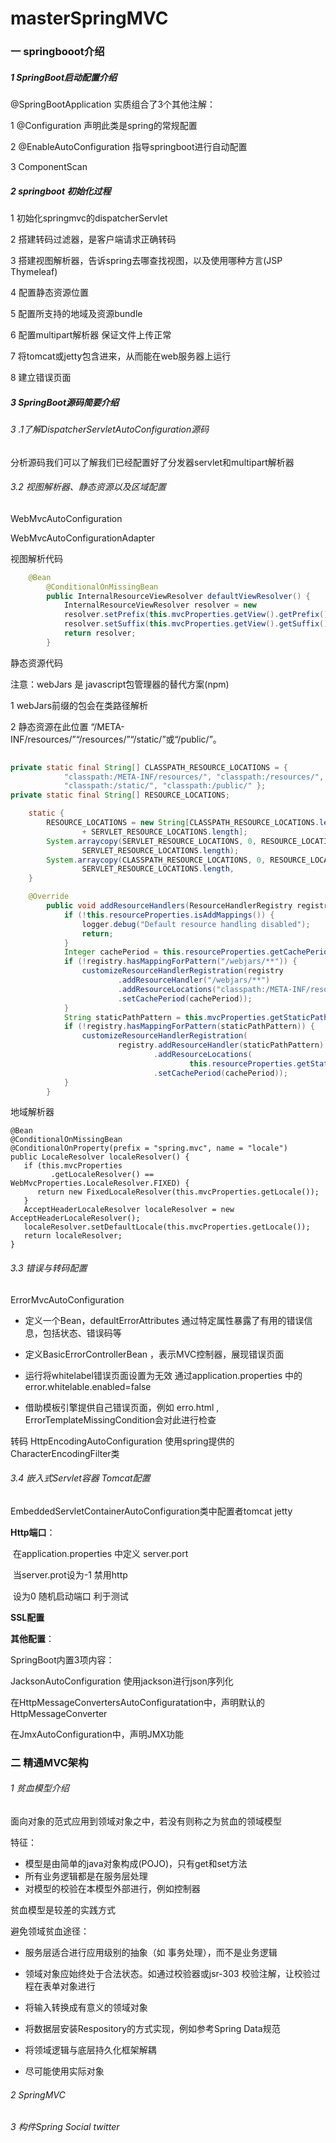 # masterSpringMVC
### 一 springbooot介绍

##### 1 SpringBoot启动配置介绍

@SpringBootApplication 实质组合了3个其他注解：

1 @Configuration  声明此类是spring的常规配置

2 @EnableAutoConfiguration  指导springboot进行自动配置

3 ComponentScan 

##### 2 springboot 初始化过程

1 初始化springmvc的dispatcherServlet

2 搭建转码过滤器，是客户端请求正确转码

3 搭建视图解析器，告诉spring去哪查找视图，以及使用哪种方言(JSP Thymeleaf)

4 配置静态资源位置

5 配置所支持的地域及资源bundle

6 配置multipart解析器 保证文件上传正常

7 将tomcat或jetty包含进来，从而能在web服务器上运行

8 建立错误页面

##### 3 SpringBoot源码简要介绍

###### 3 .1了解DispatcherServletAutoConfiguration源码

分析源码我们可以了解我们已经配置好了分发器servlet和multipart解析器

###### 3.2 视图解析器、静态资源以及区域配置

 WebMvcAutoConfiguration 

WebMvcAutoConfigurationAdapter

视图解析代码

```java
	@Bean
		@ConditionalOnMissingBean
		public InternalResourceViewResolver defaultViewResolver() {
			InternalResourceViewResolver resolver = new 							               InternalResourceViewResolver();
			resolver.setPrefix(this.mvcProperties.getView().getPrefix());
			resolver.setSuffix(this.mvcProperties.getView().getSuffix());
			return resolver;
		}
```

静态资源代码

注意：webJars 是 javascript包管理器的替代方案(npm)

1 webJars前缀的包会在类路径解析

2 静态资源在此位置 “/META-INF/resources/”“/resources/”“/static/”或“/public/”。

```java
	
private static final String[] CLASSPATH_RESOURCE_LOCATIONS = {
			"classpath:/META-INF/resources/", "classpath:/resources/",
			"classpath:/static/", "classpath:/public/" };
private static final String[] RESOURCE_LOCATIONS;

	static {
		RESOURCE_LOCATIONS = new String[CLASSPATH_RESOURCE_LOCATIONS.length
				+ SERVLET_RESOURCE_LOCATIONS.length];
		System.arraycopy(SERVLET_RESOURCE_LOCATIONS, 0, RESOURCE_LOCATIONS, 0,
				SERVLET_RESOURCE_LOCATIONS.length);
		System.arraycopy(CLASSPATH_RESOURCE_LOCATIONS, 0, RESOURCE_LOCATIONS,
				SERVLET_RESOURCE_LOCATIONS.length,                                           CLASSPATH_RESOURCE_LOCATIONS.length);
	}
```



```java
	@Override
		public void addResourceHandlers(ResourceHandlerRegistry registry) {
			if (!this.resourceProperties.isAddMappings()) {
				logger.debug("Default resource handling disabled");
				return;
			}
			Integer cachePeriod = this.resourceProperties.getCachePeriod();
			if (!registry.hasMappingForPattern("/webjars/**")) {
				customizeResourceHandlerRegistration(registry
						.addResourceHandler("/webjars/**")
						.addResourceLocations("classpath:/META-INF/resources/webjars/")
						.setCachePeriod(cachePeriod));
			}
			String staticPathPattern = this.mvcProperties.getStaticPathPattern();
			if (!registry.hasMappingForPattern(staticPathPattern)) {
				customizeResourceHandlerRegistration(
						registry.addResourceHandler(staticPathPattern)
								.addResourceLocations(
										this.resourceProperties.getStaticLocations())
								.setCachePeriod(cachePeriod));
			}
		}
```

地域解析器

```
@Bean
@ConditionalOnMissingBean
@ConditionalOnProperty(prefix = "spring.mvc", name = "locale")
public LocaleResolver localeResolver() {
   if (this.mvcProperties
         .getLocaleResolver() == WebMvcProperties.LocaleResolver.FIXED) {
      return new FixedLocaleResolver(this.mvcProperties.getLocale());
   }
   AcceptHeaderLocaleResolver localeResolver = new AcceptHeaderLocaleResolver();
   localeResolver.setDefaultLocale(this.mvcProperties.getLocale());
   return localeResolver;
}
```

###### 3.3 错误与转码配置

ErrorMvcAutoConfiguration

- 定义一个Bean，defaultErrorAttributes 通过特定属性暴露了有用的错误信息，包括状态、错误码等

- 定义BasicErrorControllerBean ，表示MVC控制器，展现错误页面
- 运行将whitelabel错误页面设置为无效 通过application.properties 中的error.whitelable.enabled=false
- 借助模板引擎提供自己错误页面，例如 erro.html ,  ErrorTemplateMissingCondition会对此进行检查

转码 HttpEncodingAutoConfiguration 使用spring提供的CharacterEncodingFilter类

###### 3.4  嵌入式Servlet容器 Tomcat配置

EmbeddedServletContainerAutoConfiguration类中配置者tomcat jetty

**Http端口**：

​	在application.properties 中定义 server.port 

​	当server.prot设为-1 禁用http 

​	设为0  随机启动端口 利于测试

**SSL配置**

**其他配置**：

SpringBoot内置3项内容：

JacksonAutoConfiguration 使用jackson进行json序列化

在HttpMessageConvertersAutoConfiguratation中，声明默认的HttpMessageConverter

在JmxAutoConfiguration中，声明JMX功能

### 二 精通MVC架构

###### 1 贫血模型介绍

面向对象的范式应用到领域对象之中，若没有则称之为贫血的领域模型

特征：

- 模型是由简单的java对象构成(POJO)，只有get和set方法
- 所有业务逻辑都是在服务层处理
- 对模型的校验在本模型外部进行，例如控制器

贫血模型是较差的实践方式

避免领域贫血途径：

- 服务层适合进行应用级别的抽象（如 事务处理），而不是业务逻辑

- 领域对象应始终处于合法状态。如通过校验器或jsr-303 校验注解，让校验过程在表单对象进行
- 将输入转换成有意义的领域对象
- 将数据层安装Respository的方式实现，例如参考Spring Data规范
- 将领域逻辑与底层持久化框架解耦
- 尽可能使用实际对象

###### 2 SpringMVC

###### 3 构件Spring Social twitter

